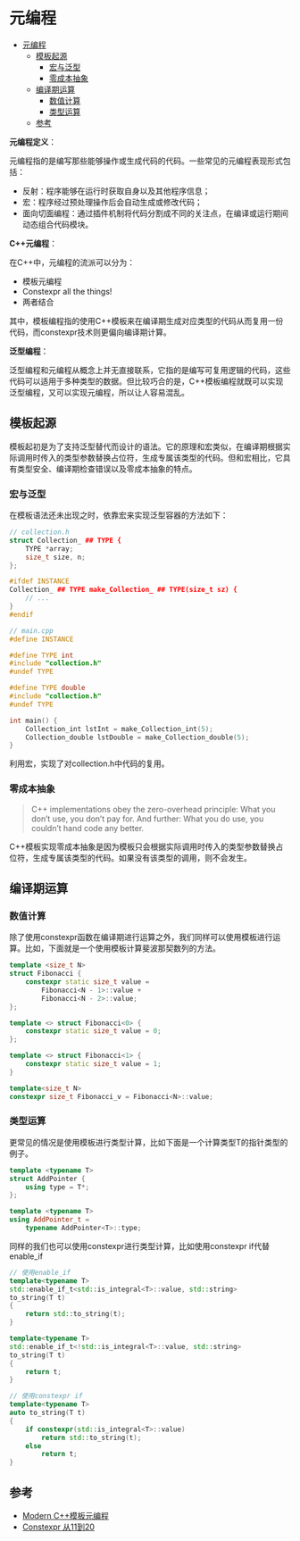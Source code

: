 # 元编程

- [元编程](#元编程)
  - [模板起源](#模板起源)
    - [宏与泛型](#宏与泛型)
    - [零成本抽象](#零成本抽象)
  - [编译期运算](#编译期运算)
    - [数值计算](#数值计算)
    - [类型运算](#类型运算)
  - [参考](#参考)

**元编程定义**：

元编程指的是编写那些能够操作或生成代码的代码。一些常见的元编程表现形式包括：

- 反射：程序能够在运行时获取自身以及其他程序信息；
- 宏：程序经过预处理操作后会自动生成或修改代码；
- 面向切面编程：通过插件机制将代码分割成不同的关注点，在编译或运行期间动态组合代码模块。

**C++元编程**：

在C++中，元编程的流派可以分为：

- 模板元编程
- Constexpr all the things!
- 两者结合

其中，模板编程指的使用C++模板来在编译期生成对应类型的代码从而复用一份代码，而constexpr技术则更偏向编译期计算。

**泛型编程**：

泛型编程和元编程从概念上并无直接联系，它指的是编写可复用逻辑的代码，这些代码可以适用于多种类型的数据。但比较巧合的是，C++模板编程就既可以实现泛型编程，又可以实现元编程，所以让人容易混乱。

## 模板起源

模板起初是为了支持泛型替代而设计的语法。它的原理和宏类似，在编译期根据实际调用时传入的类型参数替换占位符，生成专属该类型的代码。但和宏相比，它具有类型安全、编译期检查错误以及零成本抽象的特点。

### 宏与泛型

在模板语法还未出现之时，依靠宏来实现泛型容器的方法如下：

```c++
// collection.h
struct Collection_ ## TYPE {
    TYPE *array; 
    size_t size, n;
};

#ifdef INSTANCE 
Collection_ ## TYPE make_Collection_ ## TYPE(size_t sz) {
    // ...
}
#endif

// main.cpp
#define INSTANCE

#define TYPE int 
#include "collection.h"
#undef TYPE

#define TYPE double
#include "collection.h"
#undef TYPE

int main() {
    Collection_int lstInt = make_Collection_int(5); 
    Collection_double lstDouble = make_Collection_double(5);
}
```

利用宏，实现了对collection.h中代码的复用。

### 零成本抽象

> C++ implementations obey the zero-overhead principle: What you don’t use, you don’t pay for. And further: What you do use, you couldn’t hand code any better.

C++模板实现零成本抽象是因为模板只会根据实际调用时传入的类型参数替换占位符，生成专属该类型的代码。如果没有该类型的调用，则不会发生。

## 编译期运算

### 数值计算

除了使用constexpr函数在编译期进行运算之外，我们同样可以使用模板进行运算。比如，下面就是一个使用模板计算斐波那契数列的方法。

```c++
template <size_t N> 
struct Fibonacci {  
    constexpr static size_t value = 
        Fibonacci<N - 1>::value +
        Fibonacci<N - 2>::value;
};

template <> struct Fibonacci<0> {   
    constexpr static size_t value = 0;
};

template <> struct Fibonacci<1> {   
    constexpr static size_t value = 1;
}

template<size_t N>
constexpr size_t Fibonacci_v = Fibonacci<N>::value; 
```

### 类型运算

更常见的情况是使用模板进行类型计算，比如下面是一个计算类型T的指针类型的例子。

```c++
template <typename T> 
struct AddPointer {   
    using type = T*;  
};

template <typename T>
using AddPointer_t =
    typename AddPointer<T>::type; 
```

同样的我们也可以使用constexpr进行类型计算，比如使用constexpr if代替enable_if

```c++
// 使用enable_if
template<typename T>
std::enable_if_t<std::is_integral<T>::value, std::string>
to_string(T t)
{
    return std::to_string(t);
}

template<typename T>
std::enable_if_t<!std::is_integral<T>::value, std::string>
to_string(T t)
{
    return t;
}

// 使用constexpr if
template<typename T>
auto to_string(T t)
{
    if constexpr(std::is_integral<T>::value)
        return std::to_string(t);
    else
        return t;
}
```

## 参考

- [Modern C++模板元编程](https://netcan.github.io/presentation/metaprogramming/#/)
- [Constexpr 从11到20](https://netcan.github.io/presentation/constexpr_from_11_20/#/)
